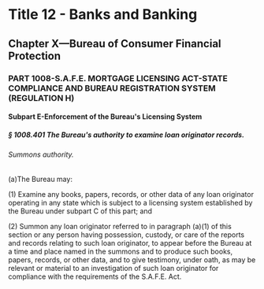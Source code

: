 
# Title 12 - Banks and Banking
## Chapter X—Bureau of Consumer Financial Protection
### PART 1008-S.A.F.E. MORTGAGE LICENSING ACT-STATE COMPLIANCE AND BUREAU REGISTRATION SYSTEM (REGULATION H)
#### Subpart E-Enforcement of the Bureau's Licensing System
##### § 1008.401 The Bureau's authority to examine loan originator records.
###### Summons authority.

(a)The Bureau may:

(1) Examine any books, papers, records, or other data of any loan originator operating in any state which is subject to a licensing system established by the Bureau under subpart C of this part; and

(2) Summon any loan originator referred to in paragraph (a)(1) of this section or any person having possession, custody, or care of the reports and records relating to such loan originator, to appear before the Bureau at a time and place named in the summons and to produce such books, papers, records, or other data, and to give testimony, under oath, as may be relevant or material to an investigation of such loan originator for compliance with the requirements of the S.A.F.E. Act.
